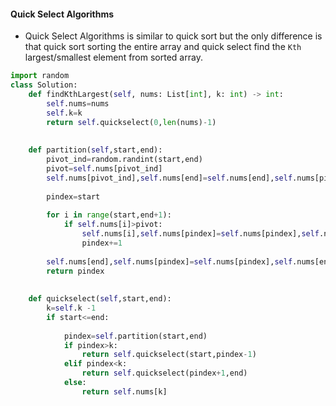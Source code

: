 #### Quick Select Algorithms

* Quick Select Algorithms is similar to quick sort but the only difference is that 
    quick sort sorting the entire array and quick select find the `Kth` largest/smallest
    element from sorted array.

```python
import random
class Solution:
    def findKthLargest(self, nums: List[int], k: int) -> int:
        self.nums=nums
        self.k=k
        return self.quickselect(0,len(nums)-1)
        
        
    def partition(self,start,end):
        pivot_ind=random.randint(start,end)
        pivot=self.nums[pivot_ind]
        self.nums[pivot_ind],self.nums[end]=self.nums[end],self.nums[pivot_ind]
        
        pindex=start
        
        for i in range(start,end+1):
            if self.nums[i]>pivot:
                self.nums[i],self.nums[pindex]=self.nums[pindex],self.nums[i]
                pindex+=1
                
        self.nums[end],self.nums[pindex]=self.nums[pindex],self.nums[end]
        return pindex
        
        
    def quickselect(self,start,end):
        k=self.k -1
        if start<=end:
            
            pindex=self.partition(start,end)
            if pindex>k:
                return self.quickselect(start,pindex-1)
            elif pindex<k:
                return self.quickselect(pindex+1,end)
            else:
                return self.nums[k]
```
